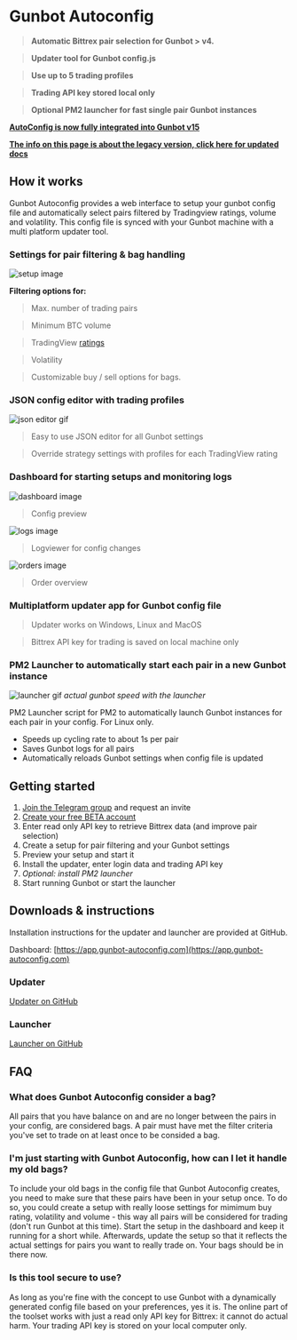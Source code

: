 # **Gunbot Autoconfig**

> **Automatic Bittrex pair selection for Gunbot > v4.**

> **Updater tool for Gunbot config.js**

> **Use up to 5 trading profiles**

> **Trading API key stored local only**

> **Optional PM2 launcher for fast single pair Gunbot instances**


**[AutoConfig is now fully integrated into Gunbot v15](https://www.gunbot.com/)**

**[The info on this page is about the legacy version, click here for updated docs](https://wiki.gunthy.org/how-to-work-with-gunbot/autoconfig)**



## **How it works**
Gunbot Autoconfig provides a web interface to setup your gunbot config file and automatically select pairs filtered by Tradingview ratings, volume and volatility. This config file is synced with your Gunbot machine with a multi platform updater tool. 




### **Settings for pair filtering & bag handling**

![setup image](https://user-images.githubusercontent.com/2372008/31356083-f43a7042-ad3c-11e7-8494-0c971ad59e49.png)

**Filtering options for:**
> Max. number of trading pairs

> Minimum BTC volume 

> TradingView [ratings](https://www.tradingview.com/markets/cryptocurrencies/quotes-bitcoin/)

> Volatility

> Customizable buy / sell options for bags.




### **JSON config editor with trading profiles**

![json editor gif](https://user-images.githubusercontent.com/2372008/31355641-72952fba-ad3b-11e7-855e-849b9c6b53bd.gif)

> Easy to use JSON editor for all Gunbot settings

> Override strategy settings with profiles for each TradingView rating




### **Dashboard for starting setups and monitoring logs**

![dashboard image](https://user-images.githubusercontent.com/2372008/31355630-6ac8b20c-ad3b-11e7-8038-160b75e47349.png)
> Config preview


![logs image](https://user-images.githubusercontent.com/2372008/31355618-5b3692e6-ad3b-11e7-8450-a03a9016f7b4.png)
> Logviewer for config changes

![orders image](https://user-images.githubusercontent.com/2372008/31402813-6c756c5a-adf7-11e7-8774-2412c703fcf3.jpg)
>  Order overview




### **Multiplatform updater app for Gunbot config file**

> Updater works on Windows, Linux and MacOS

> Bittrex API key for trading is saved on local machine only




### **PM2 Launcher to automatically start each pair in a new Gunbot instance**

![launcher gif](https://user-images.githubusercontent.com/2372008/31355649-7cec3684-ad3b-11e7-8784-95d85ac39e19.gif)
*actual gunbot speed with the launcher*

PM2 Launcher script for PM2 to automatically launch Gunbot instances for each pair in your config. For Linux only.

- Speeds up cycling rate to about 1s per pair
- Saves Gunbot logs for all pairs
- Automatically reloads Gunbot settings when config file is updated




## **Getting started**
1. [Join the Telegram group](https://t.me/joinchat/Fci7JUOw9Z7i0eUpUrAZmQ) and request an invite
1. [Create your free BETA account](https://app.gunbot-autoconfig.com)
1. Enter read only API key to retrieve Bittrex data (and improve pair selection)
1. Create a setup for pair filtering and your Gunbot settings
1. Preview your setup and start it
1. Install the updater, enter login data and trading API key
1. *Optional: install PM2 launcher*
1. Start running Gunbot or start the launcher




## **Downloads & instructions**
Installation instructions for the updater and launcher are provided at GitHub. 

Dashboard: [https://app.gunbot-autoconfig.com](https://app.gunbot-autoconfig.com)



### **Updater**
[Updater on GitHub](https://github.com/Gunbot-Autoconfig/Gunbot-Autoconfig/releases)



### **Launcher**
[Launcher on GitHub](https://gist.github.com/GuilhermeMedeiros/eb9f0f8b4161cdb87d5fac822447ab6c)




## **FAQ**

### What does Gunbot Autoconfig consider a bag?
All pairs that you have balance on and are no longer between the pairs in your config, are considered bags. A pair must have met the filter criteria you've set to trade on at least once to be consided a bag.

### I'm just starting with Gunbot Autoconfig, how can I let it handle my old bags?
To include your old bags in the config file that Gunbot Autoconfig creates, you need to make sure that these pairs have been in your setup once. To do so, you could create a setup with really loose settings for mimimum buy rating, volatility and volume - this way all pairs will be considered for trading (don't run Gunbot at this time). Start the setup in the dashboard and keep it running for a short while. Afterwards, update the setup so that it reflects the actual settings for pairs you want to really trade on. Your bags should be in there now.

### Is this tool secure to use?
As long as you're fine with the concept to use Gunbot with a dynamically generated config file based on your preferences, yes it is. The online part of the toolset works with just a read only API key for Bittrex: it cannot do actual harm. Your trading API key is stored on your local computer only.

